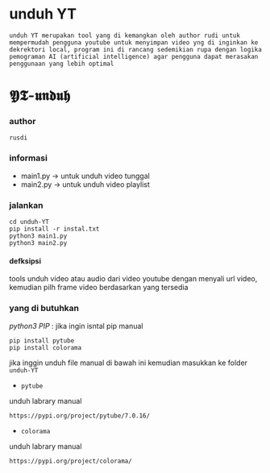 # unduh YT
 ``` unduh YT merupakan tool yang di kemangkan oleh author rudi untuk mempermudah pengguna youtube untuk menyimpan video yng di inginkan ke dekrektori local, program ini di rancang sedemikian rupa dengan logika pemograman AI (artificial intelligence) agar pengguna dapat merasakan penggunaan yang lebih optimal ``` 
# 𝖄𝕿-𝖚𝖓𝖉𝖚𝖍

### author
`rusdi`
### informasi
- main1.py -> untuk unduh video tunggal
- main2.py -> untuk unduh video playlist
### jalankan
```
cd unduh-YT
pip install -r instal.txt
python3 main1.py
python3 main2.py
```
#### defksipsi
tools unduh video atau audio dari video youtube dengan menyali url video,
kemudian pilh frame video berdasarkan yang tersedia
### yang di butuhkan
*python3*
*PIP* :
jika ingin isntal pip manual
```
pip install pytube
pip install colorama
```
jika inggin unduh file manual di bawah ini kemudian masukkan ke folder `unduh-YT`

-  `pytube`

unduh labrary manual
```
https://pypi.org/project/pytube/7.0.16/
```
-  `colorama`

unduh labrary manual
```
https://pypi.org/project/colorama/
```

